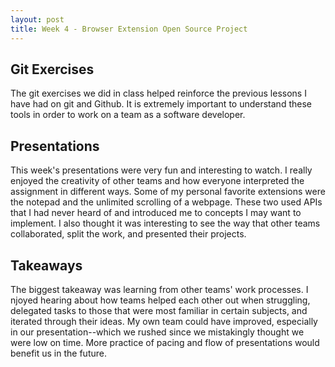 ```yaml
---
layout: post
title: Week 4 - Browser Extension Open Source Project
---
```


## Git Exercises
The git exercises we did in class helped reinforce the previous lessons I have had on git and Github. It is extremely important to understand these tools in order to work on a team as a software developer.

## Presentations
This week's presentations were very fun and interesting to watch. I really enjoyed the creativity of other teams and how everyone interpreted the assignment in different ways. Some of my personal favorite extensions were the notepad and the unlimited scrolling of a webpage. These two used APIs that I had never heard of and introduced me to concepts I may want to implement. I also thought it was interesting to see the way that other teams collaborated, split the work, and presented their projects.

## Takeaways
The biggest takeaway was learning from other teams' work processes. I njoyed hearing about how teams helped each other out when struggling, delegated tasks to those that were most familiar in certain subjects, and iterated through their ideas. My own team could have improved, especially in our presentation--which we rushed since we mistakingly thought we were low on time. More practice of pacing and flow of presentations would benefit us in the future.